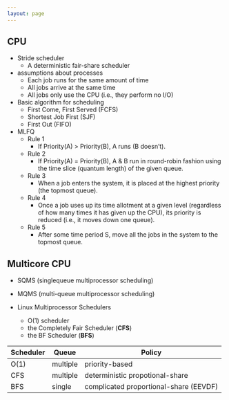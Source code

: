 ```yaml
---
layout: page
---
```



## CPU

* Stride scheduler
    * A deterministic fair-share scheduler
* assumptions about processes
    * Each job runs for the same amount of time
    * All jobs arrive at the same time
    * All jobs only use the CPU (i.e., they perform no I/O)
* Basic algorithm for scheduling
    * First Come, First Served (FCFS)
    * Shortest Job First (SJF)
    * First Out (FIFO)
* MLFQ
    * Rule 1
        * If Priority(A) > Priority(B), A runs (B doesn’t).
    * Rule 2
        * If Priority(A) = Priority(B), A & B run in round-robin fashion using the time slice (quantum length) of the given queue.
    * Rule 3
        * When a job enters the system, it is placed at the highest priority (the topmost queue).
    * Rule 4
        * Once a job uses up its time allotment at a given level (regardless of how many times it has given up the CPU), its priority is reduced (i.e., it moves down one queue).
    * Rule 5
        * After some time period S, move all the jobs in the system to the topmost queue.

## Multicore CPU

* SQMS (singlequeue multiprocessor scheduling)
* MQMS (multi-queue multiprocessor scheduling)

* Linux Multiprocessor Schedulers
    * O(1) scheduler
    * the Completely Fair Scheduler (**CFS**)
    * the BF Scheduler (**BFS**)
    
| Scheduler | Queue | Policy |
|--|--|--|
| O(1) | multiple | priority-based |
| CFS | multiple | deterministic propotional-share |
| BFS | single | complicated proportional-share (EEVDF) |
